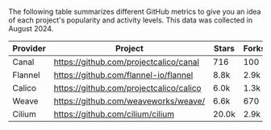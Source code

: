 <!-- releaseTask -->
The following table summarizes different GitHub metrics to give you an idea of each project's popularity and activity levels. This data was collected in August 2024.

| Provider | Project | Stars | Forks | Contributors |
| ---- | ---- | ---- | ---- | ---- |
| Canal | https://github.com/projectcalico/canal | 716 | 100 | 20 |
| Flannel | https://github.com/flannel-io/flannel | 8.8k | 2.9k | 234 |
| Calico | https://github.com/projectcalico/calico | 6.0k | 1.3k | 353 |
| Weave | https://github.com/weaveworks/weave/ | 6.6k | 670 | 85 |
| Cilium | https://github.com/cilium/cilium | 20.0k | 2.9k | 832 |
